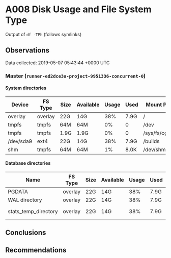# A008 Disk Usage and File System Type
Output of `df -TPh` (follows symlinks)

## Observations ##
Data collected: 2019-05-07 05:43:44 +0000 UTC  

    
        
### Master (`runner-ed2dce3a-project-9951336-concurrent-0`) ###

#### System directories ####
| Device | FS Type | Size | Available | Usage | Used | Mount Point |
|-------|---------|------|-----------|-----|------|-------------|
| overlay|overlay|22G|14G|38%|7.9G|/ |
| tmpfs|tmpfs|64M|64M|0%|0|/dev |
| tmpfs|tmpfs|1.9G|1.9G|0%|0|/sys/fs/cgroup |
| /dev/sda9|ext4|22G|14G|38%|7.9G|/builds |
| shm|tmpfs|64M|64M|1%|8.0K|/dev/shm |


#### Database directories ####
| Name | FS Type | Size | Available | Usage | Used | Mount Point | Path | Device |
|-----|---------|------|-----------|-----|------|-------------|------|-------|
| PGDATA |overlay |22G |14G |38% |7.9G |/ |/var/lib/postgresql/11/main |overlay |
| WAL directory |overlay |22G |14G |38% |7.9G |/ |/var/lib/postgresql/11/main/pg_wal |overlay |
| stats_temp_directory |overlay |22G |14G |38% |7.9G |/ |/var/run/postgresql/11-main.pg_stat_tmp |overlay |


        
    




## Conclusions ##

## Recommendations ##
